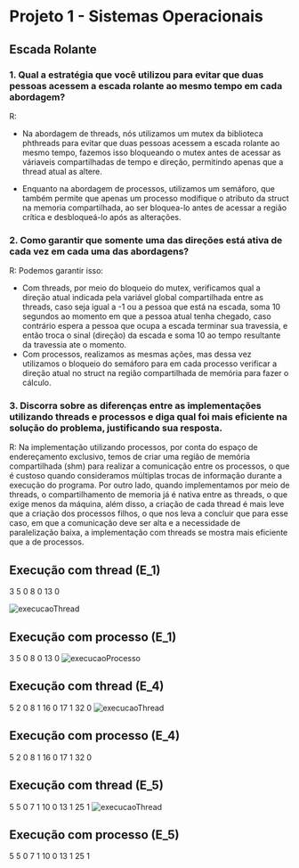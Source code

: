 # Projeto 1 - Sistemas Operacionais
## Escada Rolante

### 1. Qual a estratégia que você utilizou para evitar que duas pessoas acessem a escada rolante ao mesmo tempo em cada abordagem?
R:
- Na abordagem de threads, nós utilizamos um mutex da biblioteca phthreads para evitar que duas pessoas acessem a escada rolante ao mesmo tempo, fazemos isso bloqueando o mutex antes de acessar as váriaveis compartilhadas de tempo e direção, permitindo apenas que a thread atual as altere.

- Enquanto na abordagem de processos, utilizamos um semáforo, que também permite que apenas um processo modifique o atributo da struct na memoria compartilhada, ao ser bloquea-lo antes de acessar a região crítica e desbloqueá-lo após as alterações.

### 2. Como garantir que somente uma das direções está ativa de cada vez em cada uma das abordagens?
R: Podemos garantir isso:
- Com threads, por meio do bloqueio do mutex, verificamos qual a direção atual indicada pela variável global compartilhada entre as threads, caso seja igual a -1 ou a pessoa que está na escada, soma 10 segundos ao momento em que a pessoa atual tenha chegado, caso contrário espera a pessoa que ocupa a escada terminar sua travessia, e então troca o sinal (direção) da escada e soma 10 ao tempo resultante da travessia ate o momento.
- Com processos, realizamos as mesmas ações, mas dessa vez utilizamos o bloqueio do semáforo para em cada processo verificar a direção atual no struct na região compartilhada de memória para fazer o cálculo.

### 3. Discorra sobre as diferenças entre as implementações utilizando threads e processos e diga qual foi mais eficiente na solução do problema, justificando sua resposta.
R: Na implementação utilizando processos, por conta do espaço de endereçamento exclusivo, temos de criar uma região de memória compartilhada (shm) para realizar a comunicação entre os processos, o que é custoso quando consideramos múltiplas trocas de informação durante a execução do programa. Por outro lado, quando implementamos por meio de threads, o compartilhamento de memoria já é nativa entre as threads, o que exige menos da máquina, além disso, a criação de cada thread é mais leve que a criação dos processos filhos, o que nos leva a concluir que para esse caso, em que a comunicação deve ser alta e a necessidade de paralelização baixa, a implementação com threads se mostra mais eficiente que a de processos.

## Execução com thread (E_1)

3
5 0
8 0
13 0

<img src="https://i.imgur.com/jcAMdMj.png" alt="execucaoThread">

## Execução com processo (E_1)
3
5 0
8 0
13 0
<img src="https://i.imgur.com/N3FgKEn.png" alt="execucaoProcesso">

## Execução com thread (E_4)
5
2 0
8 1
16 0
17 1
32 0
<img src="https://i.imgur.com/1agLIsj.png" alt="execucaoThread">


## Execução com processo (E_4)
5
2 0
8 1
16 0
17 1
32 0

## Execução com thread (E_5)
5
5 0
7 1
10 0
13 1
25 1
<img src="https://i.imgur.com/REkxMyx.png" alt="execucaoThread">

## Execução com processo (E_5)
5
5 0
7 1
10 0
13 1
25 1
